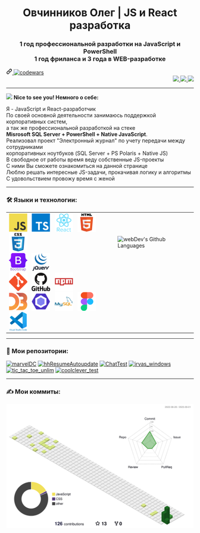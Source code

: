
<h1 align="center">
  Овчинников Олег | JS и React разработка
</h1>

<h3 align="center">
  <p>1 год профессиональной разработки на JavaScript и PowerShell<br>
  1 год фриланса и 3 года в WEB-разработке</p>
</h3>






<div>
  <span>
    <div tabindex="-1" dir="auto" >
          <a id="" class="anchor" aria-hidden="true" tabindex="-1" href="#">
            <svg class="octicon octicon-link" viewBox="0 0 16 16" version="1.1" width="16" height="16" aria-hidden="true">
              <path d="m7.775 3.275 1.25-1.25a3.5 3.5 0 1 1 4.95 4.95l-2.5 2.5a3.5 3.5 0 0 1-4.95 0 .751.751 0 0 1 .018-1.042.751.751 0 0 1 1.042-.018 1.998 1.998 0 0 0 2.83 0l2.5-2.5a2.002 2.002 0 0 0-2.83-2.83l-1.25 1.25a.751.751 0 0 1-1.042-.018.751.751 0 0 1-.018-1.042Zm-4.69 9.64a1.998 1.998 0 0 0 2.83 0l1.25-1.25a.751.751 0 0 1 1.042.018.751.751 0 0 1 .018 1.042l-1.25 1.25a3.5 3.5 0 1 1-4.95-4.95l2.5-2.5a3.5 3.5 0 0 1 4.95 0 .751.751 0 0 1-.018 1.042.751.751 0 0 1-1.042.018 1.998 1.998 0 0 0-2.83 0l-2.5 2.5a1.998 1.998 0 0 0 0 2.83Z"> 
              </path>
            </svg>
          </a>
          <a href="https://www.codewars.com/users/Jade-Dragon88" rel="nofollow">
            <img 
src="https://camo.githubusercontent.com/2fcedbf7f29fd121bd130629cdc3c50b77347f0bb5d1a62b0aca59bf6d6e7dba/68747470733a2f2f7777772e636f6465776172732e636f6d2f75736572732f4a6164652d447261676f6e38382f6261646765732f6d6963726f" 
              alt="codewars" 
              data-canonical-src="https://www.codewars.com/users/Jade-Dragon88/badges/micro" style="max-width: 100%;">
          </a>
        </div>
  </span>
  <span>
            <div align="right">
          <a href="https://t.me/Nn_Ovchinnikov_Oleg">
            <img src="https://img.shields.io/badge/Ovchinnikov-blue?logo=telegram&logoColor=white&style=flat">
          </a>
          <a href="https://nn.hh.ru/resume/fd4ab6cfff06090a860039ed1f4d5a324c7945">
            <img src="https://img.shields.io/badge/HH-Ovchinnikov-red?labelColor=red&logoColor=white&style=flat">
          </a>
          <a href="https://www.linkedin.com/in/oleg-ovchinnikov-2bab08202/">
            <img src="https://img.shields.io/badge/Ovchinnikov-blue?logo=linkedin&logoColor=white&style=flat">
          </a>
        </div>
  </span>
</div>















---

<span>
  <img src="https://github.com/blackcater/blackcater/raw/main/images/Hi.gif" height="32"/>
</span>
<span>
  <b>Nice to see you! Немного о себе:</b>
</span>
<p> </p>
<p>
Я - JavaScript и React-разработчик<br>
По своей основной деятельности занимаюсь поддержкой корпоративных систем,<br>
а так же профессиональной разработкой на стеке<br>
<b>Misrosoft SQL Server + PowerShell + Native JavaScript</b>.<br>
Реализовал проект "Электронный журнал" по учету передачи между сотрудниками<br>
корпоративных ноутбуков (SQL Server + PS Polaris + Native JS)<br>
В свободное от работы время веду собственные JS-проекты<br>
С ними Вы сможете ознакомиться на данной странице<br>
Люблю решать интересные JS-задачи, прокачивая логику и алгоритмы<br>
С удовольствием провожу время с женой</p>

---

### :hammer_and_wrench: Языки и технологии:

<table border="0" width="100%">
  <tbody border="0">
    <tr border="0" >
      <td border="0">
        <div>
          <img src="https://github.com/devicons/devicon/blob/master/icons/javascript/javascript-original.svg" title="javascript" alt="javascript" width="50" height="50"/>
          &nbsp;
          <img src="https://github.com/devicons/devicon/blob/master/icons/typescript/typescript-original.svg" title="typescript" alt="typescript" width="50" height="50"/>
          &nbsp;
          <img src="https://github.com/devicons/devicon/blob/master/icons/react/react-original-wordmark.svg" title="React" alt="React" width="50" height="50"/>
          &nbsp;
          <img src="https://github.com/devicons/devicon/blob/master/icons/html5/html5-original-wordmark.svg" title="html5" alt="html5" width="50" height="50"/>
          &nbsp;
          <img src="https://github.com/devicons/devicon/blob/master/icons/css3/css3-original-wordmark.svg" title="css3" alt="css3" width="50" height="50"/>
        </div>
        <div>
          <img src="https://github.com/devicons/devicon/blob/master/icons/bootstrap/bootstrap-original-wordmark.svg" title="bootstrap" alt="bootstrap" width="50" height="50"/>
          &nbsp;
          <img src="https://github.com/devicons/devicon/blob/master/icons/jquery/jquery-original-wordmark.svg" title="jquery" alt="jquery" width="50" height="50"/>
        </div>
        <div>
          <img src="https://github.com/devicons/devicon/blob/master/icons/git/git-original.svg" title="git" alt="git" width="50" height="50"/>
          &nbsp;
          <img src="https://github.com/devicons/devicon/blob/master/icons/github/github-original-wordmark.svg" title="github" alt="github" width="50" height="50"/>
          &nbsp;
          <img src="https://github.com/devicons/devicon/blob/master/icons/npm/npm-original-wordmark.svg" title="npm" alt="npm" width="50" height="50"/>
        </div>  
        <div>
          <img src="https://github.com/devicons/devicon/blob/master/icons/d3js/d3js-original.svg" title="d3js" alt="d3js" width="50" height="50"/>
          &nbsp;
          <img src="https://github.com/devicons/devicon/blob/master/icons/eslint/eslint-original.svg" title="eslint" alt="eslint" width="50" height="50"/>
          &nbsp;
          <img src="https://github.com/devicons/devicon/blob/master/icons/mysql/mysql-original-wordmark.svg" title="mysql" alt="mysql" width="50" height="50"/>
          &nbsp;
          <img src="https://github.com/devicons/devicon/blob/master/icons/figma/figma-original.svg" title="figma" alt="figma" width="50" height="50"/>
          &nbsp;
          <img src="https://github.com/devicons/devicon/blob/master/icons/vscode/vscode-original-wordmark.svg" title="vscode" alt="vscode" width="50" height="50"/>
        </div>
      </td>
      <td border="0" bordercolor="white">
        <div>
          <img height="195px" align="right" alt="webDev's Github Languages" src="https://github-readme-stats-sigma-five.vercel.app/api/top-langs/?username=Jade-Dragon88&layout=compact&theme=gruvbox_light&card_width=345&size_weight=0.5&count_weight=0.5" />
        </div>
      </td>
    </tr>
  </tbody>
</table>

---

### 🧾 Мои репозитории:

[![marvelDC](https://github-readme-stats.vercel.app/api/pin/?username=Jade-Dragon88&repo=marvelDC)](https://github.com/Jade-Dragon88/marvelDC)
[![hhResumeAutoupdate](https://github-readme-stats.vercel.app/api/pin/?username=Jade-Dragon88&repo=hhResumeAutoupdate)](https://github.com/Jade-Dragon88/hhResumeAutoupdate)
[![ChatTest](https://github-readme-stats.vercel.app/api/pin/?username=Jade-Dragon88&repo=ChatTest)](https://github.com/Jade-Dragon88/ChatTest)
[![irvas_windows](https://github-readme-stats.vercel.app/api/pin/?username=Jade-Dragon88&repo=irvas_windows)](https://github.com/Jade-Dragon88/irvas_windows)
[![tic_tac_toe_unlim](https://github-readme-stats.vercel.app/api/pin/?username=Jade-Dragon88&repo=tic_tac_toe_unlim)](https://github.com/Jade-Dragon88/tic_tac_toe_unlim)
[![coolclever_test](https://github-readme-stats.vercel.app/api/pin/?username=Jade-Dragon88&repo=coolclever_test)](https://github.com/Jade-Dragon88/coolclever_test)

---

### ✍️ Мои коммиты:

![commits](./profile-3d-contrib/profile-green-animate.svg)












